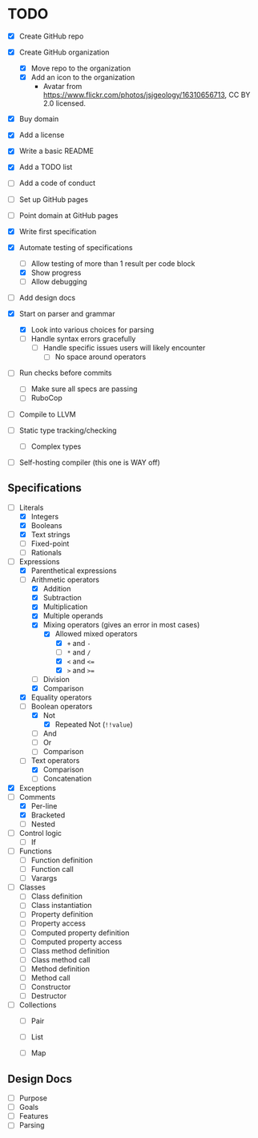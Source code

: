 TODO
====

- [x] Create GitHub repo
- [x] Create GitHub organization
    - [x] Move repo to the organization
    - [x] Add an icon to the organization
        * Avatar from https://www.flickr.com/photos/jsjgeology/16310656713, CC BY 2.0 licensed.
- [x] Buy domain
- [x] Add a license
- [x] Write a basic README
- [x] Add a TODO list
- [ ] Add a code of conduct
- [ ] Set up GitHub pages
- [ ] Point domain at GitHub pages
- [x] Write first specification
- [x] Automate testing of specifications
    - [ ] Allow testing of more than 1 result per code block
    - [x] Show progress
    - [ ] Allow debugging
- [ ] Add design docs
- [x] Start on parser and grammar
    - [x] Look into various choices for parsing
    - [ ] Handle syntax errors gracefully
        - [ ] Handle specific issues users will likely encounter
            - [ ] No space around operators
- [ ] Run checks before commits
    - [ ] Make sure all specs are passing
    - [ ] RuboCop
- [ ] Compile to LLVM
- [ ] Static type tracking/checking
    - [ ] Complex types
- [ ] Self-hosting compiler (this one is WAY off)


Specifications
--------------

- [ ] Literals
    - [x] Integers
    - [x] Booleans
    - [x] Text strings
    - [ ] Fixed-point
    - [ ] Rationals
- [ ] Expressions
    - [x] Parenthetical expressions
    - [ ] Arithmetic operators
        - [x] Addition
        - [x] Subtraction
        - [x] Multiplication
        - [x] Multiple operands
        - [x] Mixing operators (gives an error in most cases)
            - [x] Allowed mixed operators
                - [x] `+` and `-`
                - [ ] `*` and `/`
                - [x] `<` and `<=`
                - [x] `>` and `>=`
        - [ ] Division
        - [x] Comparison
    - [x] Equality operators
    - [ ] Boolean operators
        - [x] Not
            - [x] Repeated Not (`!!value`)
        - [ ] And
        - [ ] Or
        - [ ] Comparison
    - [ ] Text operators
        - [x] Comparison
        - [ ] Concatenation
- [x] Exceptions
- [ ] Comments
    - [x] Per-line
    - [x] Bracketed
    - [ ] Nested
- [ ] Control logic
    - [ ] If
- [ ] Functions
    - [ ] Function definition
    - [ ] Function call
    - [ ] Varargs
- [ ] Classes
    - [ ] Class definition
    - [ ] Class instantiation
    - [ ] Property definition
    - [ ] Property access
    - [ ] Computed property definition
    - [ ] Computed property access
    - [ ] Class method definition
    - [ ] Class method call
    - [ ] Method definition
    - [ ] Method call
    - [ ] Constructor
    - [ ] Destructor
- [ ] Collections
    - [ ] Pair
    - [ ] List
    - [ ] Map


Design Docs
-----------

- [ ] Purpose
- [ ] Goals
- [ ] Features
- [ ] Parsing
